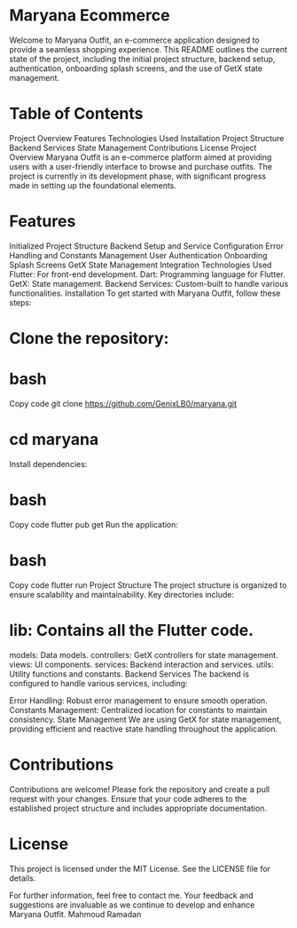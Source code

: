 # Maryana Ecommerce
 
Welcome to Maryana Outfit, an e-commerce application designed to provide a seamless shopping experience. This README outlines the current state of the project, including the initial project structure, backend setup, authentication, onboarding splash screens, and the use of GetX state management.

# Table of Contents
Project Overview
Features
Technologies Used
Installation
Project Structure
Backend Services
State Management
Contributions
License
Project Overview
Maryana Outfit is an e-commerce platform aimed at providing users with a user-friendly interface to browse and purchase outfits. The project is currently in its development phase, with significant progress made in setting up the foundational elements.

# Features
Initialized Project Structure
Backend Setup and Service Configuration
Error Handling and Constants Management
User Authentication
Onboarding Splash Screens
GetX State Management Integration
Technologies Used
Flutter: For front-end development.
Dart: Programming language for Flutter.
GetX: State management.
Backend Services: Custom-built to handle various functionalities.
Installation
To get started with Maryana Outfit, follow these steps:

# Clone the repository:

# bash
Copy code
git clone https://github.com/GenixLB0/maryana.git
# cd maryana
Install dependencies:

# bash
Copy code
flutter pub get
Run the application:

# bash
Copy code
flutter run
Project Structure
The project structure is organized to ensure scalability and maintainability. Key directories include:

# lib: Contains all the Flutter code.
models: Data models.
controllers: GetX controllers for state management.
views: UI components.
services: Backend interaction and services.
utils: Utility functions and constants.
Backend Services
The backend is configured to handle various services, including:

Error Handling: Robust error management to ensure smooth operation.
Constants Management: Centralized location for constants to maintain consistency.
State Management
We are using GetX for state management, providing efficient and reactive state handling throughout the application.

# Contributions
Contributions are welcome! Please fork the repository and create a pull request with your changes. Ensure that your code adheres to the established project structure and includes appropriate documentation.

# License
This project is licensed under the MIT License. See the LICENSE file for details.

For further information, feel free to contact me. Your feedback and suggestions are invaluable as we continue to develop and enhance Maryana Outfit. 
Mahmoud Ramadan

